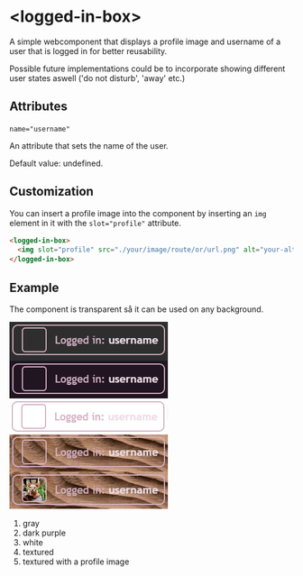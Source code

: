 # &lt;logged-in-box&gt;

A simple webcomponent that displays a profile image and username of a user that is logged in for better reusability.

Possible future implementations could be to incorporate showing different user states aswell ('do not disturb', 'away' etc.)

## Attributes

`name="username"`

An attribute that sets the name of the user.

Default value: undefined.

## Customization

You can insert a profile image into the component by inserting an `img` element in it with the `slot="profile"` attribute.

```html
<logged-in-box>
  <img slot="profile" src="./your/image/route/or/url.png" alt="your-alt-text">
</logged-in-box>
```

## Example

The component is transparent så it can be used on any background.

![Examples](./img/component-examples.png)

1. gray
2. dark purple
3. white
4. textured
5. textured with a profile image